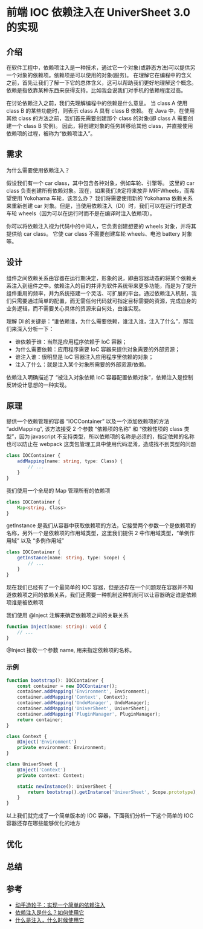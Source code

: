 # 前端 IOC 依赖注入在 UniverSheet 3.0 的实现

## 介绍

在软件工程中，依赖项注入是一种技术，通过它一个对象(或静态方法)可以提供另一个对象的依赖项。依赖项是可以使用的对象(服务)。
在理解它在编程中的含义之前，首先让我们了解一下它的总体含义，这可以帮助我们更好地理解这个概念。
依赖是指依靠某种东西来获得支持。比如我会说我们对手机的依赖程度过高。

在讨论依赖注入之前，我们先理解编程中的依赖是什么意思。
当 class A 使用 class B 的某些功能时，则表示 class A 具有 class B 依赖。
在 Java 中，在使用其他 class 的方法之前，我们首先需要创建那个 class 的对象(即 class A 需要创建一个 class B 实例)。
因此，将创建对象的任务转移给其他 class，并直接使用依赖项的过程，被称为“依赖项注入”。

## 需求

为什么需要使用依赖注入？

假设我们有一个 car class，其中包含各种对象，例如车轮、引擎等。
这里的 car class 负责创建所有依赖对象。现在，如果我们决定将来放弃 MRFWheels，而希望使用 Yokohama 车轮，该怎么办？
我们将需要使用新的 Yokohama 依赖关系来重新创建 car 对象。但是，当使用依赖注入（DI）时，我们可以在运行时更改车轮 wheels（因为可以在运行时而不是在编译时注入依赖项）。

你可以将依赖注入视为代码中的中间人，它负责创建想要的 wheels 对象，并将其提供给 car class。
它使 car class 不需要创建车轮 wheels、电池 battery 对象等。

## 设计

组件之间依赖关系由容器在运行期决定，形象的说，即由容器动态的将某个依赖关系注入到组件之中。依赖注入的目的并非为软件系统带来更多功能，而是为了提升组件重用的频率，并为系统搭建一个灵活、可扩展的平台。通过依赖注入机制，我们只需要通过简单的配置，而无需任何代码就可指定目标需要的资源，完成自身的业务逻辑，而不需要关心具体的资源来自何处，由谁实现。

理解 DI 的关键是：“谁依赖谁，为什么需要依赖，谁注入谁，注入了什么”，那我们来深入分析一下：

-   谁依赖于谁：当然是应用程序依赖于 IoC 容器；
-   为什么需要依赖：应用程序需要 IoC 容器来提供对象需要的外部资源；
-   谁注入谁：很明显是 IoC 容器注入应用程序里依赖的对象；
-   注入了什么：就是注入某个对象所需要的外部资源/依赖。

依赖注入明确描述了 “被注入对象依赖 IoC 容器配置依赖对象”，依赖注入是控制反转设计思想的一种实现。

## 原理

提供一个依赖管理的容器 “IOCContainer” 以及一个添加依赖项的方法 “addMapping”, 该方法接受 2 个参数 “依赖项的名称” 和 “依赖性项的 class 类型”，因为 javascript 不支持类型，所以依赖项的名称是必须的，指定依赖的名称也可以防止在 webpack 这类包管理工具中使用代码混淆，造成找不到类型的问题

```ts
class IOCContainer {
    addMapping(name: string, type: Class) {
        // ...
    }
}
```

我们使用一个全局的 Map 管理所有的依赖项

```ts
class IOCContainer {
    Map<string, Class>
}
```

getInstance 是我们从容器中获取依赖项的方法，它接受两个参数一个是依赖项的名称，另外一个是依赖项的作用域类型，这里我们提供 2 中作用域类型，“单例作用域” 以及 “多例作用域”

```ts
class IOCContainer {
    getInstance(name: string, type: Scope) {
        // ...
    }
}
```

现在我们已经有了一个最简单的 IOC 容器，但是还存在一个问题现在容器并不知道依赖项之间的依赖关系，我们还需要一种机制这种机制可以让容器确定谁是依赖项谁是被依赖项

我们使用 @Inject 注解来确定依赖项之间的关联关系

```ts
function Inject(name: string): void {
    // ...
}
```

@Inject 接收一个参数 name, 用来指定依赖项的名称。

### 示例

```ts
function bootstrap(): IOCContainer {
    const container = new IOCContainer();
    container.addMapping('Environment', Environment);
    container.addMapping('Context', Context);
    container.addMapping('UndoManager', UndoManager);
    container.addMapping('UniverSheet', UniverSheet);
    container.addMapping('PluginManager', PluginManager);
    return container;
}

class Context {
    @Inject('Environment')
    private environment: Environment;
}

class UniverSheet {
    @Inject('Context')
    private context: Context;

    static newInstance(): UniverSheet {
        return bootstrap().getInstance('UniverSheet', Scope.prototype);
    }
}
```

以上我们就完成了一个简单版本的 IOC 容器，下面我们分析一下这个简单的 IOC 容器还存在哪些能够优化的地方

## 优化

## 总结

## 参考

-   [动手造轮子：实现一个简单的依赖注入](https://www.cnblogs.com/weihanli/p/implement-dependency-injection.html)
-   [依赖注入是什么？如何使用它](https://chinese.freecodecamp.org/news/a-quick-intro-to-dependency-injection-what-it-is-and-when-to-use-it/)
-   [什么是注入，什么时候使用它](https://blog.csdn.net/weixin_39932344/article/details/110813701)
